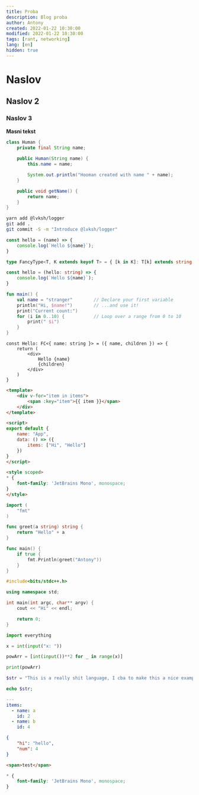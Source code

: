 ```yaml
---
title: Proba
description: Blog proba
author: Antony
created: 2022-01-22 10:30:00
modified: 2022-01-22 10:30:00
tags: [rant, networking]
lang: [en]
hidden: true
---
```


<script>
    import Profile from "$lib/components/Profile.svelte"
</script>

# Naslov

## Naslov 2

<Profile name="antony" />

### Naslov 3

<b>Masni tekst</b>

```java
class Human {
    private final String name;
    
    public Human(String name) {
        this.name = name;

        System.out.println("Hooman created with name " + name);
    }

    public void getName() {
        return name;
    }
}
```

```bash
yarn add @lvksh/logger
git add .
git commit -S -m "Introduce @lvksh/logger"
```

```javascript
const hello = (name) => {
    console.log(`Hello ${name}`);
}
```

```typescript
type FancyType<T, K extends keyof T> = { [k in K]: T[k] extends string ? string : never };

const hello = (hello: string) => {
    console.log(`Hello ${name}`);
}
```

```kotlin
fun main() {
    val name = "stranger"        // Declare your first variable
    println("Hi, $name!")        // ...and use it!
    print("Current count:")
    for (i in 0..10) {           // Loop over a range from 0 to 10
        print(" $i")
    }
}
```

```tsx
const Hello: FC<{ name: string }> = ({ name, children }) => {
    return (
        <div>
            Hello {name}
            {children}
        </div>
    )
}
```

```html
<template>
    <div v-for="item in items">
        <span :key="item">{{ item }}</span>
    </div>
</template>

<script>
export default {
    name: "App",
    data: () => ({
        items: ["Hi", "Hello"]
    })
}
</script>

<style scoped>
* {
    font-family: 'JetBrains Mono', monospace;
}
</style>
```

```go
import (
    "fmt"
)

func greet(a string) string {
    return "Hello" + a
}

func main() {
    if true {
        fmt.Println(greet("Antony"))
    }
} 
```

```cpp
#include<bits/stdc++.h>

using namespace std;

int main(int argc, char** argv) {
    cout << "Hi" << endl;

    return 0;
}
```

```python
import everything

x = int(input("x: "))

powArr = [int(input())**2 for _ in range(x)]

print(powArr)
```

```php
$str = "This is a really shit language, I cba to make this a nice example";

echo $str;
```

```yaml
---
items:
  - name: a
    id: 2
  - name: b
    id: 4
```

```json
{
    "hi": "hello",
    "num": 4
}
```

```html
<span>test</span>
```

```css
* {
    font-family: 'JetBrains Mono', monospace;
}
```